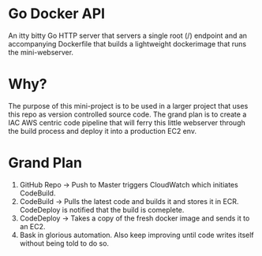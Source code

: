 # Go Docker API
An itty bitty Go HTTP server that servers a single root (/) endpoint and an accompanying Dockerfile that builds a lightweight dockerimage that runs the mini-webserver. 

# Why?
The purpose of this mini-project is to be used in a larger project that uses this repo as version controlled source code. The grand plan is to create a IAC AWS centric code pipeline that will ferry this little webserver through the build process and deploy it into a production EC2 env.

# Grand Plan
1) GitHub Repo -> Push to Master triggers CloudWatch which initiates CodeBuild.
2) CodeBuild -> Pulls the latest code and builds it and stores it in ECR. CodeDeploy is notified that the build is comeplete.
3) CodeDeploy -> Takes a copy of the fresh docker image and sends it to an EC2.
4) Bask in glorious automation. Also keep improving until code writes itself without being told to do so.


